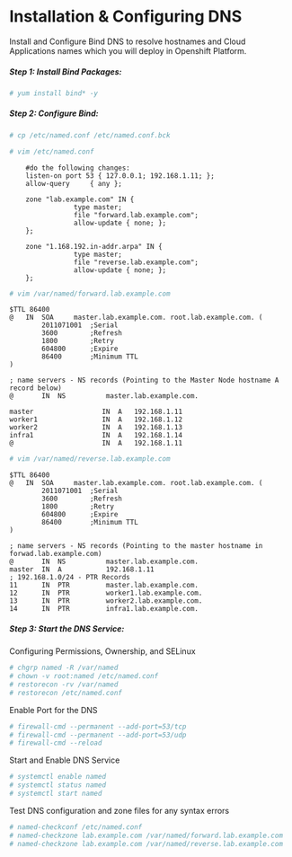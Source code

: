 # Installation & Configuring DNS

Install and Configure Bind DNS to resolve hostnames and Cloud Applications names which you will deploy in Openshift Platform.

##### Step 1: Install Bind Packages:

```bash
# yum install bind* -y
```

##### Step 2: Configure Bind:

```bash
# cp /etc/named.conf /etc/named.conf.bck

# vim /etc/named.conf
```

```
	#do the following changes:
	listen-on port 53 { 127.0.0.1; 192.168.1.11; };
	allow-query     { any };
	
	zone "lab.example.com" IN {
                type master;
                file "forward.lab.example.com";
                allow-update { none; };
    };
    
    zone "1.168.192.in-addr.arpa" IN {
                type master;
                file "reverse.lab.example.com";
                allow-update { none; };
    };
```

```bash
# vim /var/named/forward.lab.example.com
```

```
$TTL 86400
@   IN  SOA     master.lab.example.com. root.lab.example.com. (
        2011071001  ;Serial
        3600        ;Refresh
        1800        ;Retry
        604800      ;Expire
        86400       ;Minimum TTL
)

; name servers - NS records (Pointing to the Master Node hostname A record below)
@       IN  NS          master.lab.example.com.

master                 IN  A   192.168.1.11
worker1                IN  A   192.168.1.12
worker2                IN  A   192.168.1.13
infra1                 IN  A   192.168.1.14
@                      IN  A   192.168.1.11
```

```bash
# vim /var/named/reverse.lab.example.com
```

```
$TTL 86400
@   IN  SOA     master.lab.example.com. root.lab.example.com. (
        2011071001  ;Serial
        3600        ;Refresh
        1800        ;Retry
        604800      ;Expire
        86400       ;Minimum TTL
)

; name servers - NS records (Pointing to the master hostname in forwad.lab.example.com)
@       IN  NS          master.lab.example.com.
master  IN  A           192.168.1.11
; 192.168.1.0/24 - PTR Records
11      IN  PTR         master.lab.example.com.
12      IN  PTR         worker1.lab.example.com.
13      IN  PTR         worker2.lab.example.com.
14      IN  PTR         infra1.lab.example.com.
```

##### Step 3: Start the DNS Service:

Configuring Permissions, Ownership, and SELinux

```bash
# chgrp named -R /var/named
# chown -v root:named /etc/named.conf
# restorecon -rv /var/named
# restorecon /etc/named.conf
```

Enable Port for the DNS

```bash
# firewall-cmd --permanent --add-port=53/tcp
# firewall-cmd --permanent --add-port=53/udp
# firewall-cmd --reload
```

Start and Enable DNS Service

```bash
# systemctl enable named
# systemctl status named
# systemctl start named
```

Test DNS configuration and zone files for any syntax errors

```bash
# named-checkconf /etc/named.conf
# named-checkzone lab.example.com /var/named/forward.lab.example.com
# named-checkzone lab.example.com /var/named/reverse.lab.example.com
```

